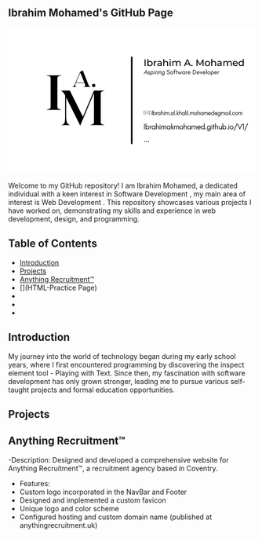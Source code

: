 ## Ibrahim Mohamed's GitHub Page

<img src="1.png">

Welcome to my GitHub repository! I am Ibrahim Mohamed, a dedicated individual with a keen interest in Software Development , my main area of interest is Web Development . This repository showcases various projects I have worked on, demonstrating my skills and experience in web development, design, and programming.


## Table of Contents
- [Introduction](#Introduction)
- [Projects](#Projects)
- [Anything Recruitment™](Anything-Recruitment™)
- [](HTML-Practice Page)
- [](Tea-Recipe-Website)
- [](Skills)
- [](Contact)

## Introduction
My journey into the world of technology began during my early school years, where I first encountered programming by discovering the inspect element tool - Playing with Text. Since then, my fascination with software development has only grown stronger, leading me to pursue various self-taught projects and formal education opportunities.

## Projects

## Anything Recruitment™
-Description: Designed and developed a comprehensive website for Anything Recruitment™, a recruitment agency based in Coventry.
- Features:
-    Custom logo incorporated in the NavBar and Footer
-    Designed and implemented a custom favicon
-    Unique logo and color scheme
-    Configured hosting and custom domain name (published at anythingrecruitment.uk)
   


<!--
**IbrahimAKMohamed/IbrahimAKMohamed** is a ✨ _special_ ✨ repository because its `README.md` (this file) appears on your GitHub profile.

Here are some ideas to get you started:

- 🔭 I’m currently working on ...
- 🌱 I’m currently learning ...
- 👯 I’m looking to collaborate on ...
- 🤔 I’m looking for help with ...
- 💬 Ask me about ...
- 📫 How to reach me: ...
- 😄 Pronouns: ...
- ⚡ Fun fact: ...
-->
